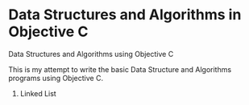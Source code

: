 Data Structures and Algorithms in Objective C
==============

Data Structures and Algorithms using Objective C

This is my attempt to write the basic Data Structure and Algorithms programs using Objective C.

1. Linked List
